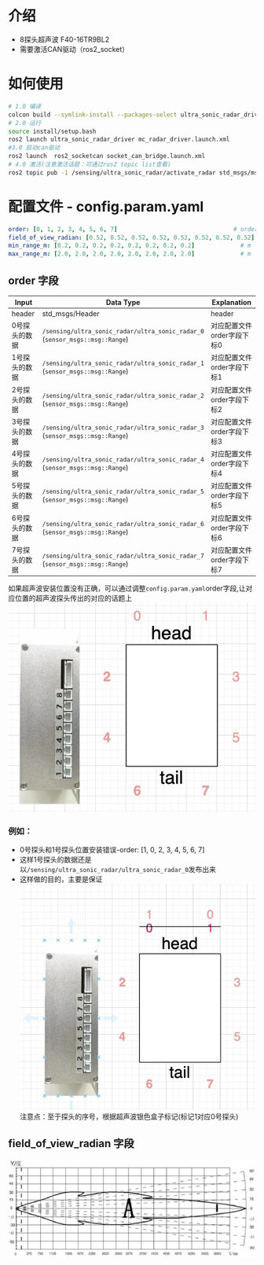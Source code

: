 # 介绍
- 8探头超声波 F40-16TR9BL2
- 需要激活CAN驱动（ros2_socket）
# 如何使用

```bash
# 1.0 编译
colcon build --symlink-install --packages-select ultra_sonic_radar_driver
# 2.0 运行
source install/setup.bash 
ros2 launch ultra_sonic_radar_driver mc_radar_driver.launch.xml
#3.0 启动can驱动
ros2 launch  ros2_socketcan socket_can_bridge.launch.xml
# 4.0 激活(注意激活话题：可通过ros2 topic list查看)
ros2 topic pub -1 /sensing/ultra_sonic_radar/activate_radar std_msgs/msg/Bool "{data: True}"
```
# 配置文件 - config.param.yaml
```yaml
order: [0, 1, 2, 3, 4, 5, 6, 7]                                 # order of detector 
field_of_view_radian: [0.52, 0.52, 0.52, 0.52, 0.52, 0.52, 0.52, 0.52] # radians
min_range_m: [0.2, 0.2, 0.2, 0.2, 0.2, 0.2, 0.2, 0.2]             # m
max_range_m: [2.0, 2.0, 2.0, 2.0, 2.0, 2.0, 2.0, 2.0]             # m
```
## order 字段
| Input                  | Data Type        | Explanation                            |
| ----------------------- | ---------------- | -----------                            |
| header | std_msgs/Header | header                   |
| 0号探头的数据 |`/sensing/ultra_sonic_radar/ultra_sonic_radar_0`<br>(`sensor_msgs::msg::Range`)|对应配置文件order字段下标0|
| 1号探头的数据 |`/sensing/ultra_sonic_radar/ultra_sonic_radar_1`<br>(`sensor_msgs::msg::Range`)|对应配置文件order字段下标1|
| 2号探头的数据 |`/sensing/ultra_sonic_radar/ultra_sonic_radar_2`<br>(`sensor_msgs::msg::Range`)|对应配置文件order字段下标2|
| 3号探头的数据 |`/sensing/ultra_sonic_radar/ultra_sonic_radar_3`<br>(`sensor_msgs::msg::Range`)|对应配置文件order字段下标3|
| 4号探头的数据 |`/sensing/ultra_sonic_radar/ultra_sonic_radar_4`<br>(`sensor_msgs::msg::Range`)|对应配置文件order字段下标4|
| 5号探头的数据 |`/sensing/ultra_sonic_radar/ultra_sonic_radar_5`<br>(`sensor_msgs::msg::Range`)|对应配置文件order字段下标5|
| 6号探头的数据 |`/sensing/ultra_sonic_radar/ultra_sonic_radar_6`<br>(`sensor_msgs::msg::Range`)|对应配置文件order字段下标6|
| 7号探头的数据 |`/sensing/ultra_sonic_radar/ultra_sonic_radar_7`<br>(`sensor_msgs::msg::Range`)|对应配置文件order字段下标7|

如果超声波安装位置没有正确，可以通过调整`config.param.yaml`order字段,让对应位置的超声波探头传出的对应的话题上
![](./docs/ultrasonic_installation_position.jpg)
### 例如：
 - 0号探头和1号探头位置安装错误-order: [1, 0, 2, 3, 4, 5, 6, 7] 
 - 这样1号探头的数据还是以`/sensing/ultra_sonic_radar/ultra_sonic_radar_0`发布出来
 - 这样做的目的，主要是保证
![](./docs/ultrasonic_installation_position_error.jpg)
注意点：至于探头的序号，根据超声波银色盒子标记(标记1对应0号探头)
## field_of_view_radian 字段
![](./docs/ultrasonic_FOV.jpg)
